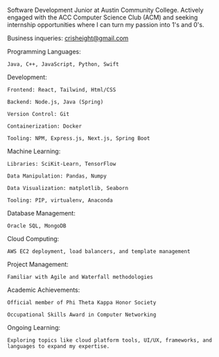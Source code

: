Software Development Junior at Austin Community College. Actively engaged with the ACC Computer Science Club (ACM) and seeking internship opportunities where I can turn my passion into 1's and 0's.

Business inqueries: crisheight@gmail.com

Programming Languages:

    Java, C++, JavaScript, Python, Swift

Development:

    Frontend: React, Tailwind, Html/CSS 

    Backend: Node.js, Java (Spring)

    Version Control: Git 

    Containerization: Docker

    Tooling: NPM, Express.js, Next.js, Spring Boot

Machine Learning:

    Libraries: SciKit-Learn, TensorFlow

    Data Manipulation: Pandas, Numpy

    Data Visualization: matplotlib, Seaborn

    Tooling: PIP, virtualenv, Anaconda

Database Management: 

    Oracle SQL, MongoDB

Cloud Computing: 

    AWS EC2 deployment, load balancers, and template management

Project Management: 

    Familiar with Agile and Waterfall methodologies

Academic Achievements:

    Official member of Phi Theta Kappa Honor Society

    Occupational Skills Award in Computer Networking

Ongoing Learning: 

    Exploring topics like cloud platform tools, UI/UX, frameworks, and languages to expand my expertise.

<!---
Crisheight/Crisheight is a ✨ special ✨ repository because its `README.md` (this file) appears on your GitHub profile.
You can click the Preview link to take a look at your changes.
--->
